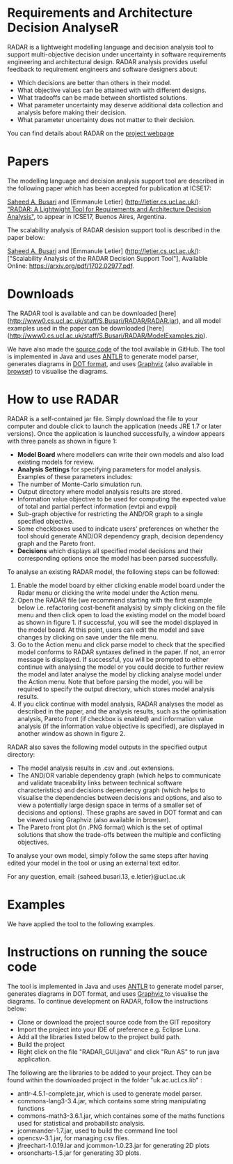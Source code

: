 # Requirements and Architecture Decision AnalyseR

RADAR is a lightweight modelling language and decision analysis tool to support multi-objective decision under uncertainty in software requirements engineering and architectural design. RADAR analysis provides  useful feedback to requirement engineers and software designers about:

  - Which decisions are better than others in their model.
  - What objective values can be attained with with different designs.
  - What tradeoffs can be made between shortlisted solutions.
  - What parameter uncertainty may deserve additional data collection and analysis before making their decision.
  - What parameter uncertainty does not matter to their decision.

You can find details about RADAR on the [project webpage](http://www0.cs.ucl.ac.uk/staff/S.Busari/RADAR/)
# Papers
The modelling language and decision analysis support tool are described in the following paper which has been accepted for publication at ICSE17:

[Saheed A. Busari](http://www0.cs.ucl.ac.uk/staff/S.Busari/) and [Emmanule Letier] (http://letier.cs.ucl.ac.uk/): ["RADAR: A Lightwight Tool for Requirements and Architecture Decision Analysis"](http://www0.cs.ucl.ac.uk/staff/S.Busari/RADAR/radar_icse17.pdf), to appear in ICSE17, Buenos Aires, Argentina.

The scalability analysis of RADAR desision support tool is described in the paper below:

[Saheed A. Busari](http://www0.cs.ucl.ac.uk/staff/S.Busari/) and [Emmanule Letier] (http://letier.cs.ucl.ac.uk/): ["Scalability Analysis of the RADAR Decision Support Tool"], Available Online: https://arxiv.org/pdf/1702.02977.pdf.

# Downloads
The RADAR tool is available and can be downloaded [here] (http://www0.cs.ucl.ac.uk/staff/S.Busari/RADAR/RADAR.jar), and all model examples used in the paper can be downloaded [here] (http://www0.cs.ucl.ac.uk/staff/S.Busari/RADAR/ModelExamples.zip).

We have also made the [source code](https://github.com/sbusari/RADAR) of the tool available in GitHub. The tool is implemented in Java and uses [ANTLR](http://www.antlr.org/) to generate model parser, generates diagrams in [DOT format](http://www.graphviz.org/Documentation/dotguide.pdf), and uses [Graphviz](http://graphviz.org/) (also available in [browser](http://webgraphviz.com/)) to visualise the diagrams.

# How to use RADAR
RADAR is a self-contained jar file. Simply download the file to your computer and double click to launch the application (needs JRE 1.7 or later versions). Once the application is launched successfully, a window appears with three panels as shown in figure 1:
  - **Model Board** where modellers can write their own models and also load existing models for review.
  - **Analysis Settings** for specifying parameters for model analysis. Examples of these parameters includes:
   - The number of Monte-Carlo simulation run.
   - Output directory where model analysis results are stored.
   - Information value objective to be used for computing the expected value of total and partial perfect information (evtpi and evppi)
   - Sub-graph objective for restricting the AND/OR graph to a single specified objective.
   - Some checkboxes used to indicate users' preferences on whether the tool should generate AND/OR dependency graph, decision dependency graph and the Pareto front.
  - **Decisions** which displays all specified model decisions and their corresponding options once the model has been parsed successfully.
  
To analyse an existing RADAR model, the following steps can be followed:

1. Enable the model board by either clicking enable model board under the Radar menu or clicking the write model under the Action menu.
2. Open the RADAR file (we recommend starting with the first example below i.e. refactoring cost-benefit analysis) by simply clicking on the file menu and then click open to load the existing model on the model board as shown in figure 1. if successful, you will see the model displayed in the model board. At this point, users can edit the model and save changes by clicking on save under the file menu.
3. Go to the Action menu and click parse model to check that the specified model conforms to RADAR syntaxes defined in the paper. If not, an error message is displayed. If successful, you will be prompted to either continue with analysing the model or you could decide to further review the model and later analyse the model by clicking analyse model under the Action menu. Note that before parsing the model, you will be required to specify the output directory, which stores model analysis results.
4. If you click continue with model analysis, RADAR analyses the model as described in the paper, and the analysis results, such as the optimisation analysis, Pareto front (if checkbox is enabled) and information value analysis (if the information value objective is specified), are displayed in another window as shown in figure 2.

RADAR also saves the following model outputs in the specified output directory:

- The model analysis results in .csv and .out extensions.
- The AND/OR variable dependency graph (which helps to communicate and validate traceability links between technical software characteristics) and decisions dependency graph (which helps to visualise the dependencies between decisions and options, and also to view a potentially large design space in terms of a smaller set of decisions and options). These graphs are saved in DOT format and can be viewed using Graphviz (also available in browser).
- The Pareto front plot (in .PNG format) which is the set of optimal solutions that show the trade-offs between the multiple and conflicting objectives.

To analyse your own model, simply follow the same steps after having edited your model in the tool or using an external text editor.

For any question, email: {saheed.busari.13, e.letier}@ucl.ac.uk

# Examples

We have applied the tool to the following examples.

# Instructions on running the souce code
The tool is implemented in Java and uses [ANTLR](http://www.antlr.org/) to generate model parser, generates diagrams in DOT format, and uses [Graphviz ](http://graphviz.org/)  to visualise the diagrams. To continue development on RADAR, follow the instructions below:

  - Clone or download the project source code from the GIT repository
  - Import the project into your IDE of preference e.g. Eclipse Luna.
  - Add all the libraries listed below to the project build path.
  - Build the project 
  - Right click on the file "RADAR_GUI.java" and click "Run AS" to run java application.
  
The following are the libraries to be added to your project. They can be found within the downloaded project in the folder "uk.ac.ucl.cs.lib" :
  - antlr-4.5.1-complete.jar, which is used to generate model parser. 
  - commons-lang3-3.4.jar, which contains some string manipulating functions
  - commons-math3-3.6.1.jar, which containes some of the maths functions used for statistical and probabilistc analysis.
  - jcommander-1.7.jar, used to build the command line tool
  - opencsv-3.1.jar, for managing  csv files.
  - jfreechart-1.0.19.lar and jcommon-1.0.23.jar for generating 2D plots 
  - orsoncharts-1.5.jar for generating 3D plots.



